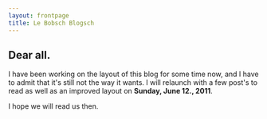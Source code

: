 ```yaml
---
layout: frontpage
title: Le Bobsch Blogsch
---
```

## Dear all.
I have been working on the layout of this blog for some time now, and I have to admit that it's still not the way it wants. I will relaunch with a few post's to read as well as an improved layout on <strong>Sunday, June 12., 2011</strong>.

I hope we will read us then.